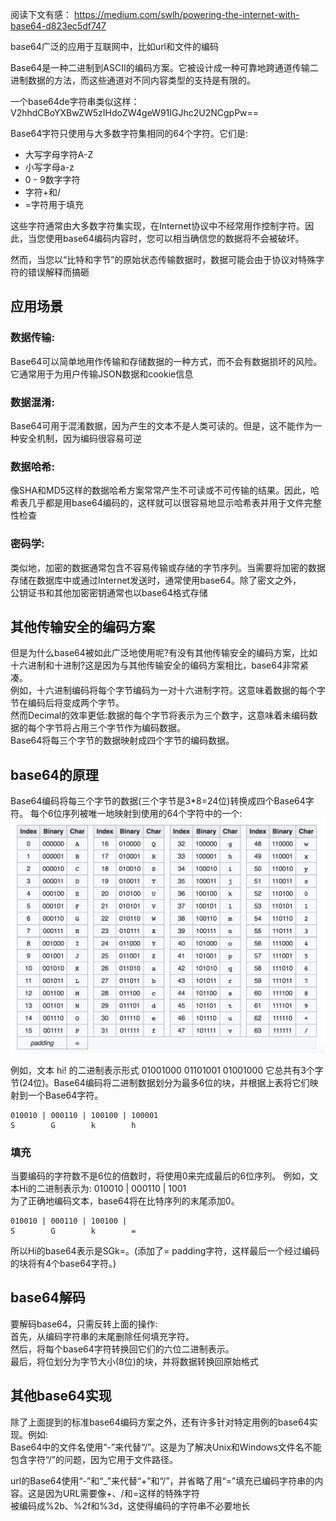 

阅读下文有感： 
https://medium.com/swlh/powering-the-internet-with-base64-d823ec5df747  

base64广泛的应用于互联网中，比如url和文件的编码  

Base64是一种二进制到ASCII的编码方案。它被设计成一种可靠地跨通道传输二进制数据的方法，而这些通道对不同内容类型的支持是有限的。  

一个base64de字符串类似这样：V2hhdCBoYXBwZW5zIHdoZW4geW91IGJhc2U2NCgpPw==  

Base64字符只使用与大多数字符集相同的64个字符。它们是:  
* 大写字母字符A-Z  
* 小写字母a-z  
* 0 - 9数字字符  
* 字符+和/  
* =字符用于填充  

这些字符通常由大多数字符集实现，在Internet协议中不经常用作控制字符。因此，当您使用base64编码内容时，您可以相当确信您的数据将不会被破坏。  

然而，当您以“比特和字节”的原始状态传输数据时，数据可能会由于协议对特殊字符的错误解释而搞砸  

## 应用场景  

### 数据传输: 
Base64可以简单地用作传输和存储数据的一种方式，而不会有数据损坏的风险。它通常用于为用户传输JSON数据和cookie信息  

### 数据混淆:
Base64可用于混淆数据，因为产生的文本不是人类可读的。但是，这不能作为一种安全机制，因为编码很容易可逆  

### 数据哈希:
像SHA和MD5这样的数据哈希方案常常产生不可读或不可传输的结果。因此，哈希表几乎都是用base64编码的，这样就可以很容易地显示哈希表并用于文件完整性检查  

### 密码学:
类似地，加密的数据通常包含不容易传输或存储的字节序列。当需要将加密的数据存储在数据库中或通过Internet发送时，通常使用base64。除了密文之外，  
公钥证书和其他加密密钥通常也以base64格式存储  

## 其他传输安全的编码方案
但是为什么base64被如此广泛地使用呢?有没有其他传输安全的编码方案，比如十六进制和十进制?这是因为与其他传输安全的编码方案相比，base64非常紧凑。  
例如，十六进制编码将每个字节编码为一对十六进制字符。这意味着数据的每个字节在编码后将变成两个字节。  
然而Decimal的效率更低:数据的每个字节将表示为三个数字，这意味着未编码数据的每个字节将占用三个字节作为编码数据。  
Base64将每三个字节的数据映射成四个字节的编码数据。  

## base64的原理  
Base64编码将每三个字节的数据(三个字节是3*8=24位)转换成四个Base64字符。
每个6位序列被唯一地映射到使用的64个字符中的一个:  
![1.png](1.png)

例如，文本 hi! 的二进制表示形式
01001000 01101001 01001000 
它总共有3个字节(24位)。Base64编码将二进制数据划分为最多6位的块，并根据上表将它们映射到一个Base64字符。
```
010010 | 000110 | 100100 | 100001
S        G        k        h
```

### 填充
当要编码的字符数不是6位的倍数时，将使用0来完成最后的6位序列。
例如，文本Hi的二进制表示为: 
010010 | 000110 | 1001  
为了正确地编码文本，base64将在比特序列的末尾添加0。  
```
010010 | 000110 | 100100 | 
S        G        k        = 
```
所以Hi的base64表示是SGk=。(添加了= padding字符，这样最后一个经过编码的块将有4个base64字符。)  

## base64解码
要解码base64，只需反转上面的操作:  
首先，从编码字符串的末尾删除任何填充字符。  
然后，将每个base64字符转换回它们的六位二进制表示。  
最后，将位划分为字节大小(8位)的块，并将数据转换回原始格式  

## 其他base64实现  
除了上面提到的标准base64编码方案之外，还有许多针对特定用例的base64实现。例如:  
Base64中的文件名使用“-”来代替“/”。这是为了解决Unix和Windows文件名不能包含字符“/”的问题，因为它用于文件路径。  

url的Base64使用“-”和“_”来代替“+”和“/”，并省略了用“=”填充已编码字符串的内容。这是因为URL需要像+、/和=这样的特殊字符  
被编码成%2b、%2f和%3d，这使得编码的字符串不必要地长  
